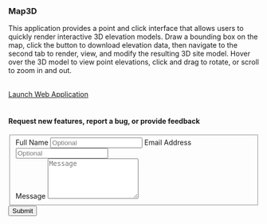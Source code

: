 ### Map3D
This application provides a point and click interface that allows users to quickly render interactive 3D elevation models. Draw a bounding box on the map, click the button to download elevation data, then navigate to the second tab to render, view, and modify the resulting 3D site model. Hover over the 3D model to view point elevations, click and drag to rotate, or scroll to zoom in and out.
<br><br>
<!--#### THIS APPLICATION HAS BEEN TEMPORARILY DISABLED FOR MAINTENANCE-->
[Launch Web Application](http://44.230.157.126:3838)
<br><br>
#### Request new features, report a bug, or provide feedback
<form id="fs-frm" name="simple-contact-form" accept-charset="utf-8" action="https://formspree.io/f/mzbknapj" method="post">
    <fieldset id="fs-frm-inputs">
      <label for="full-name">Full Name</label>
      <input type="text" name="name" id="full-name" placeholder="Optional" required="">
      <label for="email-address">Email Address</label>
      <input type="email" name="_replyto" id="email-address" placeholder="Optional" required="">
        <br>
      <label for="message">Message</label>
      <textarea rows="5" name="message" id="message" placeholder="Message" required=""></textarea>
      <input type="hidden" name="_subject" id="email-subject" value="Contact Form Submission">
    </fieldset>
    <input type="submit" value="Submit">
  <script>
      $('.contact1-form').on('submit',function(e){
        //optional validation code here
  
        e.preventDefault();
      
        $.ajax({
            url: "https://script.google.com/macros/s/AKfycbxFKTaVyB0E-MraPA3ZAeNKpe1ikqq0MM2d1xFsreECdE1qjYJ84pXl5cbbXk0z6no/exec",
            method: "POST",
            dataType: "json",
            data: $(".contact1-form").serialize(),
            success: function(response) {
                
                if(response.result == "success") {
                    $('.contact1-form')[0].reset();
                    alert('Thank you for providing feedback.');
                    return true;
                }
                else {
                    alert("Something went wrong. Please try again.")
                }
            },
            error: function() {
                
                alert("Something went wrong. Please try again.")
            }
        })
    });
  </script>
  </form>
